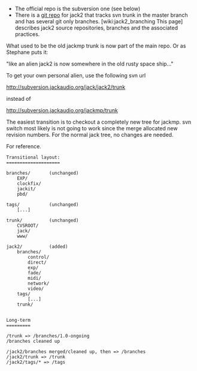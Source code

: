 * The official repo is the subversion one (see below)
* There is a [git repo](http://repo.or.cz/w/jack2.git) for jack2 that tracks svn trunk in the master branch and has several git only branches.
   [wiki:jack2_branching This page] describes jack2 source repositories, branches and the associated practices. 

What used to be the old jackmp trunk is now part of the main repo. Or as Stephane puts it:

"like an alien jack2 is now somewhere in the old rusty space ship..."

To get your own personal alien, use the following svn url

http://subversion.jackaudio.org/jack/jack2/trunk

instead of 

http://subversion.jackaudio.org/jackmp/trunk

The easiest transition is to checkout a completely new tree for jackmp. svn switch most likely is not going to work since the merge allocated new revision numbers. For the normal jack tree, no changes are needed.

For reference.
	
	Transitional layout:
	====================
	
	branches/       (unchanged)
	    EXP/
	    clockfix/
	    jackit/
	    pbd/
	 
	tags/           (unchanged)
	    [...]
	 
	trunk/          (unchanged)
	    CVSROOT/
	    jack/
	    www/
	 
	jack2/          (added)
	    branches/
	        control/
	        direct/
	        exp/
	        fade/
	        midi/
	        network/
	        video/
	    tags/
	        [...]
	    trunk/
	 
	 
	Long-term
	=========
	 
	/trunk => /branches/1.0-ongoing
	/branches cleaned up
	 
	/jack2/branches merged/cleaned up, then => /branches
	/jack2/trunk => /trunk
	/jack2/tags/* => /tags
	
	
